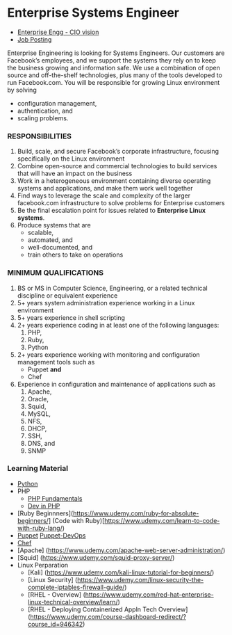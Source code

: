 # Enterprise Systems Engineer
- [Enterprise Engg - CIO vision](https://www.facebook.com/careers/life/enterprise-engineering-through-the-eyes-of-our-cio)
- [Job Posting](https://www.facebook.com/careers/jobs/853924371613228/)

Enterprise Engineering is looking for Systems Engineers. Our customers are Facebook’s employees, and we support the systems they rely on to keep the business growing and information safe. We use a combination of open source and off-the-shelf technologies, plus many of the tools developed to run Facebook.com. You will be responsible for growing Linux environment by solving 
  - configuration management, 
  - authentication, and 
  - scaling problems.

### RESPONSIBILITIES
1. Build, scale, and secure Facebook’s corporate infrastructure, focusing specifically on the Linux environment
1. Combine open-source and commercial technologies to build services that will have an impact on the business
1. Work in a heterogeneous environment containing diverse operating systems and applications, and make them work well together
1. Find ways to leverage the scale and complexity of the larger facebook.com infrastructure to solve problems for Enterprise customers
1. Be the final escalation point for issues related to <b>Enterprise Linux systems</b>.
1. Produce systems that are 
   - scalable, 
   - automated, and 
   - well-documented, and 
   - train others to take on operations

### MINIMUM QUALIFICATIONS
1. BS or MS in Computer Science, Engineering, or a related technical discipline or equivalent experience
1. 5+ years system administration experience working in a Linux environment
1. 5+ years experience in shell scripting
1. 2+ years experience coding in at least one of the following languages: 
   1. PHP, 
   1. Ruby, 
   1. Python
1. 2+ years experience working with monitoring and configuration management tools such as 
   - Puppet <b>and</b> 
   - Chef
1. Experience in configuration and maintenance of applications such as 
   1. Apache, 
   1. Oracle, 
   1. Squid, 
   1. MySQL, 
   1. NFS, 
   1. DHCP, 
   1. SSH, 
   1. DNS, and 
   1. SNMP


### Learning Material
- [Python](https://www.udemy.com/learn-python-by-building-a-blockchain-cryptocurrency/)
- PHP
  - [PHP Fundamentals](https://www.udemy.com/learn-php-fundamentals-from-scratch/) 
  - [Dev in PHP](https://www.udemy.com/web-apps-with-php-and-atk/)
- [Ruby Beginnners](https://www.udemy.com/ruby-for-absolute-beginners/] (Code with Ruby)[https://www.udemy.com/learn-to-code-with-ruby-lang/)
- [Puppet](https://www.udemy.com/draft/1317502/) [Puppet-DevOps](https://www.udemy.com/learn-puppet/)
- [Chef](https://www.udemy.com/chef-fundamentals-a-recipe-for-automating-infrastructure/)
- [Apache] (https://www.udemy.com/apache-web-server-administration/)
- [Squid] (https://www.udemy.com/squid-proxy-server/)
- Linux Perparation
  - [Kali] (https://www.udemy.com/kali-linux-tutorial-for-beginners/)
  - [Linux Security] (https://www.udemy.com/linux-security-the-complete-iptables-firewall-guide/)
  - [RHEL - Overview] (https://www.udemy.com/red-hat-enterprise-linux-technical-overview/learn/)
  - [RHEL - Deploying Containerized Appln Tech Overview] (https://www.udemy.com/course-dashboard-redirect/?course_id=946342)
